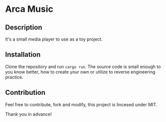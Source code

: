 # Arca Music

## Description

It's a small media player to use as a toy project.

## Installation

Clone the repository and run `cargo run`. The source code is small enough
to you know better, how to create your own or utilize to reverse engineering practice.

## Contribution

Feel free to contribute, fork and modify, this project is lincesed under MIT.

Thank you in advance!

